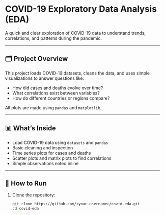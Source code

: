 # COVID-19 Exploratory Data Analysis (EDA)

A quick and clear exploration of COVID-19 data to understand trends, correlations, and patterns during the pandemic.

---

## 🗂️ Project Overview

This project loads COVID-19 datasets, cleans the data, and uses simple visualizations to answer questions like:
- How did cases and deaths evolve over time?
- What correlations exist between variables?
- How do different countries or regions compare?

All plots are made using `pandas` and `matplotlib`.

---

## 📊 What’s Inside

- Load COVID-19 data using `datasets` and `pandas`
- Basic cleaning and inspection
- Time series plots for cases and deaths
- Scatter plots and matrix plots to find correlations
- Simple observations noted inline

---

## 🚀 How to Run

1. Clone the repository:
   ```bash
   git clone https://github.com/<your-username>/covid-eda.git
   cd covid-eda
